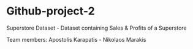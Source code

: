 # Github-project-2
Superstore Dataset - Dataset containing Sales & Profits of a Superstore

Team members: Apostolis Karapatis - Nikolaos Marakis